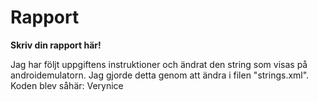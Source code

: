 
# Rapport

**Skriv din rapport här!**

Jag har följt uppgiftens instruktioner och ändrat den string som visas på androidemulatorn. 
Jag gjorde detta genom att ändra i filen "strings.xml". 
Koden blev såhär: <string name="app_name">Verynice</string>
